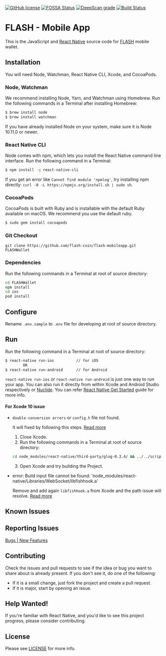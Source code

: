 [![GitHub license](https://img.shields.io/badge/license-MIT-blue.svg)](https://github.com/flash-coin/webwallet/blob/master/LICENSE) [![FOSSA Status](https://app.fossa.io/api/projects/git%2Bgithub.com%2Fflash-coin%2Fflash-mobileapp.svg?type=shield)](https://app.fossa.io/projects/git%2Bgithub.com%2Fflash-coin%2Fflash-mobileapp?ref=badge_shield) [![DeepScan grade](https://deepscan.io/api/projects/2899/branches/21968/badge/grade.svg)](https://deepscan.io/dashboard#view=project&pid=2899&bid=21968) [![Build Status](https://travis-ci.com/flash-coin/flash-mobileapp.svg?token=bmdR7pSx6iBkVZhq26eG&branch=master)](https://travis-ci.com/flash-coin/flash-mobileapp)


# FLASH - Mobile App
This is the JavaScript and [React Native](http://facebook.github.io/react-native/) source code for [FLASH](https://www.flashcoin.io) mobile wallet.


## Installation
You will need Node, Watchman, React Native CLI, Xcode, and CocoaPods.

### Node, Watchman

We recommend installing Node, Yarn, and Watchman using Homebrew. Run the following commands in a Terminal after installing Homebrew:

```sh
$ brew install node
$ brew install watchman
```

If you have already installed Node on your system, make sure it is Node 10.11.0 or newer.

### React Native CLI

Node comes with npm, which lets you install the React Native command line interface. Run the following command in a Terminal:

```sh
$ npm install -g react-native-cli
```

If you get an error like `Cannot find module 'npmlog'`, try installing npm directly: `curl -0 -L https://npmjs.org/install.sh | sudo sh`.


### CocoaPods

CocoaPods is built with Ruby and is installable with the default Ruby available on macOS. We recommend you use the default ruby.

```sh
$ sudo gem install cocoapods
```


### Git Checkout

```base
git clone https://github.com/flash-coin/flash-mobileapp.git FLASHWallet
```

### Dependencies

Run the following commands in a Terminal at root of source directory:

``` bash
cd FLASHWallet
npm install
cd ios
pod install
```

## Configure

Rename `.env.sample` to `.env` file for developing at root of source directory.

## Run

Run the following command in a Terminal at root of source directory:

```sh
$ react-native run-ios          // for iOS
        OR
$ react-native run-android      // for Android
```

`react-native run-ios` or `react-native run-android` is just one way to run your app. You can also run it directly from within Xcode and Android Studio respectively or [Nuclide](https://nuclide.io/). You can refer [React Native Get Started](https://facebook.github.io/react-native/docs/getting-started.html) guide for more info.

#### For Xcode 10 issue
- `double-conversion errors` or `config.h` file not found.

    It will fixed by following this steps. [Read more](https://github.com/facebook/react-native/issues/14382#issuecomment-313163119)
    1. Close Xcode.
    2. Run the following commands in a Terminal at root of source directory:
    ```bash
    cd node_modules/react-native/third-party/glog-0.3.4/ && ../../scripts/ios-configure-glog.sh && cd ../../../../
    ```
    3. Open Xcode and try building the Project.
- error: Build input file cannot be found: 'node_modules/react-native/Libraries/WebSocket/libfishhook.a'

    Remove and add again `libfishhook.a` from Xcode and the path issue will resolve. [Read more](https://github.com/facebook/react-native/issues/19569#issuecomment-422691829)


## Known Issues


## Reporting Issues

[Bugs | New Features](https://github.com/flash-coin/flash-mobileapp/issues)


## Contributing
Check the issues and pull requests to see if the idea or bug you want to share about is already present. If you don't see it, do one of the following:

* If it is a small change, just fork the project and create a pull request.
* If it is major, start by opening an issue.


## Help Wanted!

If you're familiar with React Native, and you'd like to see this project progress, please consider contributing.


## License

Please see [LICENSE](LICENSE) for more info.
